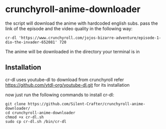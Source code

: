 # crunchyroll-anime-downloader
the script will download the anime with hardcoded english subs.
pass the link of the episode and the video quality in the following way:
```
cr-dl 'https://www.crunchyroll.com/jojos-bizarre-adventure/episode-1-dio-the-invader-652081' 720
```

The anime will be downloaded in the directory your terminal is in

## Installation
cr-dl uses youtube-dl to download from crunchyroll
refer https://github.com/ytdl-org/youtube-dl.git for its installation

now just run the following commands to install cr-dl:
```
git clone https://github.com/Silent-Crafter/crunchyroll-anime-downloader/
cd crunchyroll-anime-downloader
chmod +x cr-dl.sh
sudo cp cr-dl.sh /bin/cr-dl
```
